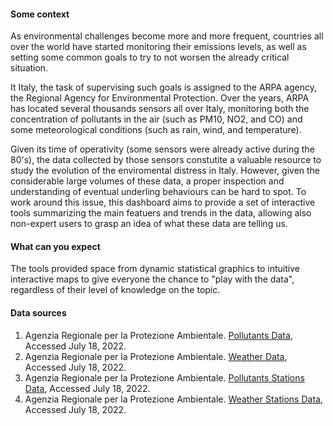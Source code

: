 #### **Some context**
As environmental challenges become more and more frequent, countries all over the world have started monitoring their emissions levels, as well as setting some common goals to try to not worsen the already critical situation.
<br/>

It Italy, the task of supervising such goals is assigned to the ARPA agency, the Regional Agency for Environmental Protection.
Over the years, ARPA has located several thousands sensors all over Italy, monitoring both the concentration of pollutants in the air (such as PM10, NO2, and CO) and some meteorological conditions (such as rain, wind, and temperature).
<br/>

Given its time of operativity (some sensors were already active during the 80's), the data collected by those sensors constutite a valuable resource to study the evolution of the enviromental distress in Italy.
However, given the considerable large volumes of these data, a proper inspection and understanding of eventual underling behaviours can be hard to spot.
To work around this issue, this dashboard aims to provide a set of interactive tools summarizing the main featuers and trends in the data,  allowing also non-expert users to grasp an idea of what these data are telling us.

#### **What can you expect**
The tools provided space from dynamic statistical graphics to intuitive interactive maps to give everyone the chance to "play  with the data", regardless of their level of knowledge on the topic.
<br/>

#### **Data sources**
1. Agenzia Regionale per la Protezione Ambientale. [Pollutants Data](https://www.dati.lombardia.it/Ambiente/Dati-sensori-aria/nicp-bhqi), Accessed July 18, 2022.
2. Agenzia Regionale per la Protezione Ambientale. [Weather Data](https://www.dati.lombardia.it/stories/s/auv9-c2sj), Accessed July 18, 2022.
3. Agenzia Regionale per la Protezione Ambientale. [Pollutants Stations Data](https://www.dati.lombardia.it/resource/ib47-atvt.json), Accessed July 18, 2022.
4. Agenzia Regionale per la Protezione Ambientale. [Weather Stations Data](https://www.dati.lombardia.it/resource/nf78-nj6b.json), Accessed July 18, 2022.
